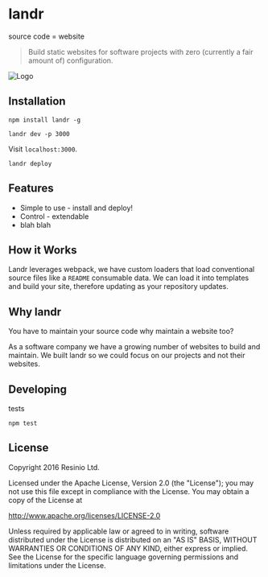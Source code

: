 # landr

source code = website

> Build static websites for software projects with zero (currently a fair amount of) configuration.

![Logo](https://d30y9cdsu7xlg0.cloudfront.net/png/43478-200.png)

## Installation

```
npm install landr -g
```

```
landr dev -p 3000
```

Visit `localhost:3000`.

```
landr deploy
```

## Features

* Simple to use - install and deploy!
* Control - extendable
* blah blah

## How it Works

Landr leverages webpack, we have custom loaders that load conventional source files like a `README` consumable data. We can load it into templates and build your site, therefore updating as your repository updates.

## Why landr

You have to maintain your source code why maintain a website too?

As a software company we have a growing number of websites to build and maintain. We built landr so we could focus on our projects and not their websites.

## Developing

tests

```
npm test
```

## License

Copyright 2016 Resinio Ltd.

Licensed under the Apache License, Version 2.0 (the "License"); you may not use this file except in compliance with the License. You may obtain a copy of the License at

<http://www.apache.org/licenses/LICENSE-2.0>

Unless required by applicable law or agreed to in writing, software distributed under the License is distributed on an "AS IS" BASIS, WITHOUT WARRANTIES OR CONDITIONS OF ANY KIND, either express or implied. See the License for the specific language governing permissions and limitations under the License.
